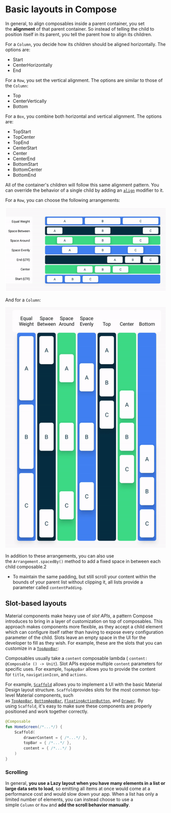 # Basic layouts in Compose

In general, to align composables inside a parent container, you set the **alignment** of that parent container. So instead of telling the child to position itself in its parent, you tell the parent how to align its children.

For a `Column`, you decide how its children should be aligned horizontally. The options are:

- Start
- CenterHorizontally
- End

For a `Row`, you set the vertical alignment. The options are similar to those of the `Column`:

- Top
- CenterVertically
- Bottom

For a `Box`, you combine both horizontal and vertical alignment. The options are:

- TopStart
- TopCenter
- TopEnd
- CenterStart
- Center
- CenterEnd
- BottomStart
- BottomCenter
- BottomEnd

All of the container's children will follow this same alignment pattern. You can override the behavior of a single child by adding an [`align`](https://developer.android.com/reference/kotlin/androidx/compose/foundation/layout/ColumnScope#(androidx.compose.ui.Modifier).align(androidx.compose.ui.Alignment.Horizontal)) modifier to it.

For a `Row`, you can choose the following arrangements:

![](readme%20resources\1.PNG)

And for a `Column`:

![](readme%20resources\2.PNG)

In addition to these arrangements, you can also use the `Arrangement.spacedBy()` method to add a fixed space in between each child composable.2

- To maintain the same padding, but still scroll your content within the bounds of your parent list without clipping it, all lists provide a parameter called `contentPadding`.

## Slot-based layouts

Material components make heavy use of *slot APIs*, a pattern Compose introduces to bring in a layer of customization on top of composables. This approach makes components more flexible, as they accept a child element which can configure itself rather than having to expose every configuration parameter of the child. Slots leave an empty space in the UI for the developer to fill as they wish. For example, these are the slots that you can customize in a [`TopAppBar`](https://material.io/components/app-bars-top):

Composables usually take a `content` composable lambda ( `content: @Composable () -> Unit`). Slot APIs expose multiple `content` parameters for specific uses. For example, `TopAppBar` allows you to provide the content for `title`, `navigationIcon`, and `actions`.

For example, [`Scaffold`](https://developer.android.com/reference/kotlin/androidx/compose/material/package-summary#Scaffold(androidx.compose.ui.Modifier,androidx.compose.material.ScaffoldState,kotlin.Function0,kotlin.Function0,kotlin.Function1,kotlin.Function0,androidx.compose.material.FabPosition,kotlin.Boolean,kotlin.Function1,kotlin.Boolean,androidx.compose.ui.graphics.Shape,androidx.compose.ui.unit.Dp,androidx.compose.ui.graphics.Color,androidx.compose.ui.graphics.Color,androidx.compose.ui.graphics.Color,androidx.compose.ui.graphics.Color,androidx.compose.ui.graphics.Color,kotlin.Function1)) allows you to implement a UI with the basic Material Design layout structure. `Scaffold`provides slots for the most common top-level Material components, such as [`TopAppBar`](https://material.io/components/app-bars-top), [`BottomAppBar`](https://material.io/components/app-bars-bottom/), [`FloatingActionButton`](https://material.io/components/buttons-floating-action-button/), and [`Drawer`](https://material.io/components/navigation-drawer/). By using `Scaffold`, it's easy to make sure these components are properly positioned and work together correctly.

```kotlin
@Composable
fun HomeScreen(/*...*/) {
    Scaffold(
        drawerContent = { /*...*/ },
        topBar = { /*...*/ },
        content = { /*...*/ }
    )
}
```

### Scrolling

In general, **you use a Lazy layout when you have many elements in a list or large data sets to load**, so emitting all items at once would come at a performance cost and would slow down your app. When a list has only a limited number of elements, you can instead choose to use a simple `Column` or `Row` and **add the scroll behavior manually**.
